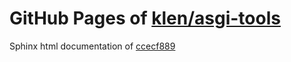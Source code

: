 GitHub Pages of [klen/asgi-tools](https://github.com/klen/asgi-tools.git)
===
Sphinx html documentation of [ccecf889](https://github.com/klen/asgi-tools/tree/ccecf889fda5ae86bd3ebbdc3eb9dc4cd356e362)
